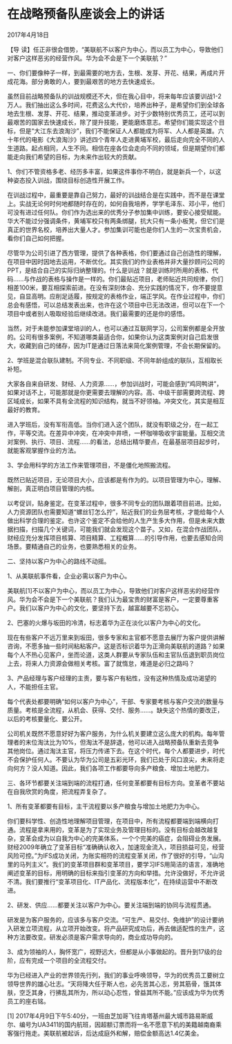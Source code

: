 # 在战略预备队座谈会上的讲话

2017年4月18日

【导 读】任正非很会借势，“美联航不以客户为中心，而以员工为中心，导致他们对客户这样恶劣的经营作风。华为会不会是下一个美联航？”

一、你们要像种子一样，到最需要的地方去，生根、发芽、开花、结果，再成片开成花海。部分勇敢的人，要到最艰苦的地方去快速成长。

虽然目前战略预备队的训战规模还不大，但在我心目中，将来每年应该要训战1-2万人。我们抽出这么多时间，花费这么大代价，培养出种子，是希望你们到全球各地去生根、发芽、开花、结果，推动变革进步。对于少数特别优秀员工，还可以到最艰苦的国家去快速成长，除了提升技能，更能磨炼意志。希望你们能实现这个目标，但是“大江东去浪淘沙”，我们不能保证人人都能成为将军、人人都是英雄。六十年代的电影《大浪淘沙》讲述四个青年人走进黄埔军校，最后走向完全不同的人生道路。起点相同，人生不同。相信在座各位会走向不同的领域，但是期望你们都能走向我们希望的目标，为未来作出较大的贡献。

1、你们不管资格多老、经历多丰富，如果这件事你不明白，就是新兵一个，以这种姿态投入训战，围绕目标创造性开展工作。

在训战过程中，最重要是靠自己努力，最好的训战结合是在实践中，而不是在课堂上。实战无论何时何地都随时存在的，如何自我培养，学学毛泽东、邓小平，他们可没有进过任何队。你们作为选出来的优秀分子参加集中训练，要安心接受赋能。华大不能过分强调条件，黄埔军校只有两条绑腿，抗大只有一条小板凳，但它们是真正的世界名校，培养出大量人才。参加集训可能也是你们人生的一次宝贵机会，看你们自己如何把握。

尽管华为公司引进了西方管理，提供了各种表格，你们要通过自己创造性的理解，在项目中因时因地去运用，不断优化。其实我们的作业表格并非大量抄顾问公司的PPT，是结合自己的实际归纳整理的。什么是训战？就是训练时所用的表格、代码……与作战的表格与操作是一样的。你们最贴近项目，老师贴近共同规律，你们相差100米，要互相探索前进。在没有深刻体会、充分实践的情况下，你不要提意见，自显高明。应削足适履，按规定的表格作业，端正学风。在作业过程中，你们总会有感悟，可以总结发表出来，也许在这个项目中已无法改进，但可以在下一个项目中或者别人吸取经验后继续改进。我们最需要的还是你的感悟。

当然，对于未能参加课堂培训的人，也可以通过互联网学习，公司案例都是全开放的。公司有很多案例，不知道哪类最适合你，如果你认为这类案例对自己启发很大，收藏到自己的储存，因为IT是通过日落法来简化案例管理，不会长期保留的。

2、学班是混合联队建制。不同专业、不同职级、不同年龄组成的联队，互相取长补短。

大家各自来自研发、财经、人力资源……，参加训战时，可能会感到“鸡同鸭讲”，如果对话不上，可能那就是你更需要去理解的内容。高、中级干部需要跨流程、跨区域成长，如果不具有全流程的知识结构，就当不好领袖。冲突文化，其实是相互最好的教育。

进入学班后，没有军衔高低。当你们进入这个团队，就没有职级之分，在一起工作，平等交流。在差异中冲突，在冲突中井喷，一杯咖啡吸收宇宙能量。互相交流对案例、执行、项目、流程……的看法，总结出精华要点，在最基层项目起步时，就能客观掌握作业的方法。

3、学会用科学的方法工作来管理项目，不是僵化地照搬流程。

既然已贴近项目，无论项目大小，应该都是有作为的。以项目管理为中心，理解、解剖，真正明白项目管理的内核。

以考促训，贴身鉴定。在变革过程中，很多不同专业的团队跟着项目前进。比如，人力资源团队也需要知道“螺丝钉怎么拧”，贴近我们的业务层考核，才能给每个人做出科学合理的鉴定。也许这个鉴定不会给他的人生产生多大作用，但是未来大数据扫描，扫描几个关键词，可能我们就会发现这个苗子。又如，在混合作战团队，财经应充分发挥项目核算、项目精算、工程概算……的引导作用，也要去感知合同场景。要精通自己的业务，也要熟悉相关的业务。

二、坚持以客户为中心的路线不动摇。

1、从美联航事件看，企业必需以客户为中心。

美联航\[1\]不以客户为中心，而以员工为中心，导致他们对客户这样恶劣的经营作风。华为会不会是下一个美联航？我们认为最宝贵的财富是客户，一定要尊重客户。我们以客户为中心的文化，要坚持下去，越富越要不忘初心。

2、巴塞的火爆与坂田的冷清，标志着华为正在淡化以客户为中心的文化。

现在有些客户不远万里来到坂田，很多专家和主官都不愿意去展厅为客户提供讲解咨询，不愿多抽一些时间粘粘客户。这是否标识着华为正滑向美联航的道路？如果每个人不热心见客户，坐而论道，这类人群要从专家队伍和主官队伍退到职员岗位上去，将来人力资源会做相关考核。富了就惰怠，难道是必归之路吗？

3、产品经理与客户经理的主责，要与客户有粘性，没有这种热情及成功渴望的人，不能担任主官。

每个代表处都要明确“如何以客户为中心”，干部、专家要考核与客户交流的数量与质量。考核是全流程，从机会、获得、交付、服务……。缺失这个热情的要改正，以后的考核要量化、要公开。

公司机关既然不愿意好好为客户服务，为什么机关要建立这么庞大的机构。每年管理者的末位淘汰比为10%，但淘汰不是辞退，他可以进入战略预备队重新去竞争其他岗位。通过淘汰主官，将压力传递下去。在这个时代，每个人都要进步，时代不会保护任何人。不要认为华为公司是五彩光环，我们已处于风口浪尖，未来将走向何方？没人知道。因此，我们各项工作都要导向多产粮食、增加土地肥力。

三、各环节都要关注端到端的流程打通，任何变革都要有目标方向。变革者不要站在自我欣赏的角度，把流程弄复杂了。

1、所有变革都要有目标，主干流程要以多产粮食与增加土地肥力为中心。

你们要科学性、创造性地理解项目管理，在项目中，所有流程都要端到端横向打通。流程是拿来用的，变革是为了实现业务及管理目标的。没有目标会越改越复杂，变革会成为以自我为中心的完美体系，一个个完美的癌症，会阻碍业务发展。财经2009年确立了变革目标“准确确认收入，加速现金流入，项目损益可见，经营风险可控。”为IFS成功关闭，为账实相符的流程变革关闭，作了很好的引导，“山沟里的马列主义”。我们的变革项目群和变革项目，要学习IFS用简洁的语言，准确地阐述变革的目标，用明确的目标来指引变革的方向和举措。允许没做好，不允许说不清。我们要推行“变革项目化、IT产品化、流程版本化”，在持续运营中不断改进。

2、研发、供应……都要关注以客户为中心。要关注端到端的协同与流程贯通。

研发是为客户服务的，应该多与客户交流。“可生产、易交付、免维护”的设计要纳入研发立项流程，从立项开始改变。将产品研究成功后，再去做适配性的生产，这种方法要改变。研发必须是客户需求导向的，商业成功导向的。

3、成为领袖的人，胸怀宽广，视野远大，但都是从小事做起的。晋升到17级的台阶，应有完成一个项目的全流程交付。

华为已经进入产业的世界领先行列，我们的事业呼唤领导，华为的优秀员工要树立领导世界的雄心壮志。“天将降大任于斯人也，必先苦其心志，劳其筋骨，饿其体肤，空乏其身，行拂乱其所为，所以动心忍性，曾益其所不能。”应该成为华为优秀员工的座右铭。

\[1\] 2017年4月9日下午5:40分，一班由芝加哥飞往肯塔基州最大城市路易斯威尔、编号为UA3411的国内航班，因超额订票而将一名不愿意下机的美籍越南裔乘客强行拖走。美联航被起诉，后达成庭外和解，赔偿金额高达1.4亿美金。

